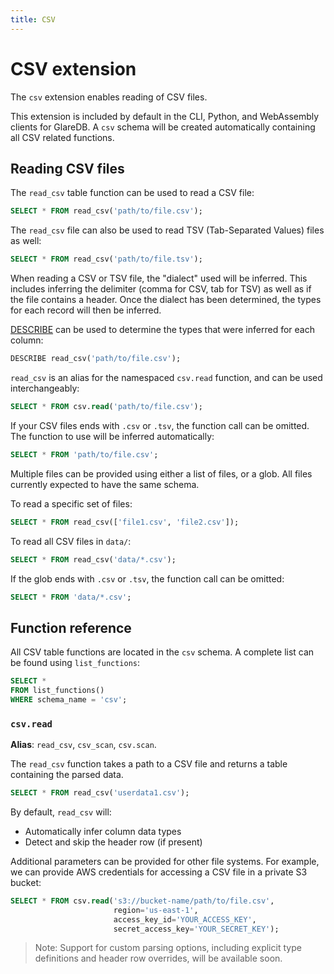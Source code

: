 ```yaml
---
title: CSV
---
```


# CSV extension

The `csv` extension enables reading of CSV files.

This extension is included by default in the CLI, Python, and WebAssembly
clients for GlareDB. A `csv` schema will be created automatically containing all
CSV related functions.

## Reading CSV files

The `read_csv` table function can be used to read a CSV file:

```sql
SELECT * FROM read_csv('path/to/file.csv');
```

The `read_csv` file can also be used to read TSV (Tab-Separated Values) files as
well:

```sql
SELECT * FROM read_csv('path/to/file.tsv');
```

When reading a CSV or TSV file, the "dialect" used will be inferred. This
includes inferring the delimiter (comma for CSV, tab for TSV) as well as if the
file contains a header. Once the dialect has been determined, the types for each
record will then be inferred.

[DESCRIBE](../../sql/commands/describe.md) can be used to determine the
types that were inferred for each column:

```sql
DESCRIBE read_csv('path/to/file.csv');
```

`read_csv` is an alias for the namespaced `csv.read` function, and can be used
interchangeably:

```sql
SELECT * FROM csv.read('path/to/file.csv');
```

If your CSV files ends with `.csv` or `.tsv`, the function call can be omitted.
The function to use will be inferred automatically:

```sql
SELECT * FROM 'path/to/file.csv';
```

Multiple files can be provided using either a list of files, or a glob. All
files currently expected to have the same schema.

To read a specific set of files:

```sql
SELECT * FROM read_csv(['file1.csv', 'file2.csv']);
```

To read all CSV files in `data/`:

```sql
SELECT * FROM read_csv('data/*.csv');
```

If the glob ends with `.csv` or `.tsv`, the function call can be omitted:

```sql
SELECT * FROM 'data/*.csv';
```

## Function reference

All CSV table functions are located in the `csv` schema. A complete list can be
found using `list_functions`:

```sql
SELECT *
FROM list_functions()
WHERE schema_name = 'csv';
```

### `csv.read`

**Alias**: `read_csv`, `csv_scan`, `csv.scan`.

The `read_csv` function takes a path to a CSV file and returns a table
containing the parsed data.

```sql
SELECT * FROM read_csv('userdata1.csv');
```

By default, `read_csv` will:

- Automatically infer column data types
- Detect and skip the header row (if present)

Additional parameters can be provided for other file systems. For example, we
can provide AWS credentials for accessing a CSV file in a private S3 bucket:

```sql
SELECT * FROM csv.read('s3://bucket-name/path/to/file.csv',
                       region='us-east-1',
                       access_key_id='YOUR_ACCESS_KEY',
                       secret_access_key='YOUR_SECRET_KEY');
```

> Note: Support for custom parsing options, including explicit type definitions
> and header row overrides, will be available soon.
